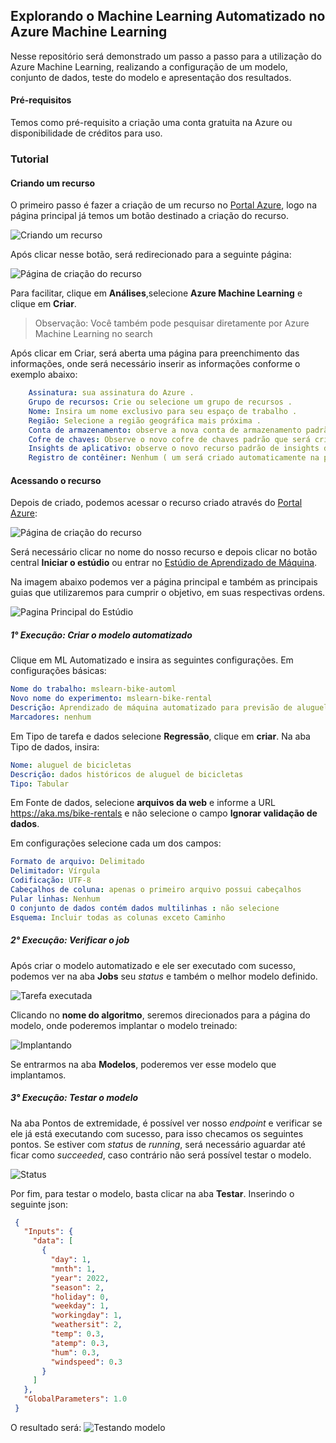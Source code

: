 ## Explorando o Machine Learning Automatizado no Azure Machine Learning

Nesse repositório será demonstrado um passo a passo para a utilização do Azure Machine Learning, realizando a configuração de um modelo, conjunto de dados, teste do modelo e apresentação dos resultados. 

#### Pré-requisitos
Temos como pré-requisito a criação uma conta gratuita na Azure ou disponibilidade de créditos para uso.

### Tutorial
#### Criando um recurso
O primeiro passo é fazer a criação de um recurso no [Portal Azure](https://portal.azure.com/), logo na página principal já temos um botão destinado a criação do recurso.

![Criando um recurso](https://i.imgur.com/mAcyJQE.png)

Após clicar nesse botão, será redirecionado para a seguinte página:

![Página de criação do recurso](https://i.imgur.com/VJa05Fn.png)

Para facilitar, clique em **Análises**,selecione **Azure Machine Learning** e clique em **Criar**.
>Observação: Você também pode pesquisar diretamente por Azure Machine Learning no search

Após clicar em Criar, será aberta uma página para preenchimento das informações, onde será necessário inserir as informações conforme o exemplo abaixo:

```yaml
    Assinatura: sua assinatura do Azure .
    Grupo de recursos: Crie ou selecione um grupo de recursos .
    Nome: Insira um nome exclusivo para seu espaço de trabalho .
    Região: Selecione a região geográfica mais próxima .
    Conta de armazenamento: observe a nova conta de armazenamento padrão que será criada para seu espaço de trabalho .
    Cofre de chaves: Observe o novo cofre de chaves padrão que será criado para seu espaço de trabalho .
    Insights de aplicativo: observe o novo recurso padrão de insights de aplicativo que será criado para seu espaço de trabalho .
    Registro de contêiner: Nenhum ( um será criado automaticamente na primeira vez que você implantar um modelo em um contêiner ).
```



#### Acessando o recurso
Depois de criado, podemos acessar o recurso criado através do [Portal Azure](https://portal.azure.com/):

![Página de criação do recurso](https://i.imgur.com/n31UqPJ.png)

Será necessário clicar no nome do nosso recurso e depois clicar no botão central **Iniciar o estúdio** ou entrar no [Estúdio de Aprendizado de Máquina](https://ml.azure.com/).

Na imagem abaixo podemos ver a página principal e também as principais guias que utilizaremos para cumprir o objetivo, em suas respectivas ordens.

![Pagina Principal do Estúdio](https://i.imgur.com/5KRdiRa.png)

##### 1° Execução: Criar o modelo automatizado
Clique em ML Automatizado e insira as seguintes configurações.
Em configurações básicas:

````yaml
Nome do trabalho: mslearn-bike-automl
Novo nome do experimento: mslearn-bike-rental
Descrição: Aprendizado de máquina automatizado para previsão de aluguel de bicicletas
Marcadores: nenhum
````

Em Tipo de tarefa e dados selecione **Regressão**, clique em **criar**. Na aba Tipo de dados, insira:
```yaml
Nome: aluguel de bicicletas
Descrição: dados históricos de aluguel de bicicletas
Tipo: Tabular
```
Em Fonte de dados, selecione **arquivos da web** e informe a URL https://aka.ms/bike-rentals e não selecione o campo **Ignorar validação de dados**.

Em configurações selecione cada um dos campos:
``` yml
Formato de arquivo: Delimitado
Delimitador: Vírgula
Codificação: UTF-8
Cabeçalhos de coluna: apenas o primeiro arquivo possui cabeçalhos
Pular linhas: Nenhum
O conjunto de dados contém dados multilinhas : não selecione
Esquema: Incluir todas as colunas exceto Caminho
```
##### 2° Execução: Verificar o job
Após criar o modelo automatizado e ele ser executado com sucesso, podemos ver na aba **Jobs** seu _status_ e também o melhor modelo definido.

![Tarefa executada](https://i.imgur.com/J9n45Op.png)

Clicando no **nome do algoritmo**, seremos direcionados para a página do modelo, onde poderemos implantar o modelo treinado:

![Implantando](https://i.imgur.com/KKFD7ey.png)

Se entrarmos na aba **Modelos**, poderemos ver esse modelo que implantamos.

##### 3° Execução: Testar o modelo
Na aba Pontos de extremidade, é possível ver nosso _endpoint_ e verificar se ele já está executando com sucesso, para isso checamos os seguintes pontos. Se estiver com _status_ de _running_, será necessário aguardar até ficar como _succeeded_, caso contrário não será possível testar o modelo.

![Status](https://i.imgur.com/eGZzCHu.png)

Por fim, para testar o modelo, basta clicar na aba **Testar**. Inserindo o seguinte json:
```json
 {
   "Inputs": { 
     "data": [
       {
         "day": 1,
         "mnth": 1,   
         "year": 2022,
         "season": 2,
         "holiday": 0,
         "weekday": 1,
         "workingday": 1,
         "weathersit": 2, 
         "temp": 0.3, 
         "atemp": 0.3,
         "hum": 0.3,
         "windspeed": 0.3 
       }
     ]    
   },   
   "GlobalParameters": 1.0
 }
```

O resultado será:
![Testando modelo](https://i.imgur.com/28qPBSq.png)

